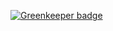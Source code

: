 
[![Greenkeeper badge](https://badges.greenkeeper.io/skdigital/react-catch-of-the-day.svg)](https://greenkeeper.io/)
